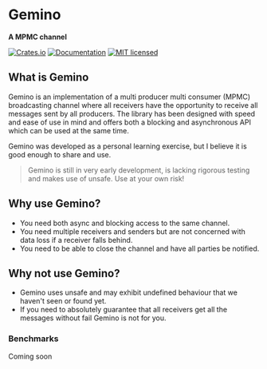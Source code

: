 # Gemino
**A MPMC channel**

[![Crates.io][crates-badge]][crates-url]
[![Documentation][doc-badge]][doc-url]
[![MIT licensed][mit-badge]][mit-url]

[crates-badge]: https://img.shields.io/crates/v/gemino.svg
[crates-url]: https://crates.io/crates/gemino
[mit-badge]: https://img.shields.io/badge/license-MIT-blue.svg
[mit-url]: https://github.com/lochlanna/gemino/blob/main/LICENSE
[doc-badge]: https://docs.rs/gemino/badge.svg
[doc-url]: https://docs.rs/gemino

## What is Gemino
Gemino is an implementation of a multi producer multi consumer (MPMC) broadcasting channel where all receivers have the 
opportunity to receive all messages sent by all producers. The library has been designed with speed and ease of use in mind
and offers both a blocking and asynchronous API which can be used at the same time.

Gemino was developed as a personal learning exercise, but I believe it is good enough to share and use.
> Gemino is still in very early development, is lacking rigorous testing and makes use of unsafe. Use at your own risk!

## Why use Gemino?
* You need both async and blocking access to the same channel.
* You need multiple receivers and senders but are not concerned with data loss if a receiver falls behind.
* You need to be able to close the channel and have all parties be notified.

## Why not use Gemino?

* Gemino uses unsafe and may exhibit undefined behaviour that we haven't seen or found yet.
* If you need to absolutely guarantee that all receivers get all the messages without fail Gemino is not for you.

### Benchmarks
Coming soon